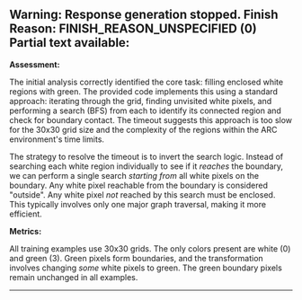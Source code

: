 Warning: Response generation stopped. Finish Reason: FINISH_REASON_UNSPECIFIED (0)
Partial text available:
---
**Assessment:**

The initial analysis correctly identified the core task: filling enclosed white regions with green. The provided code implements this using a standard approach: iterating through the grid, finding unvisited white pixels, and performing a search (BFS) from each to identify its connected region and check for boundary contact. The timeout suggests this approach is too slow for the 30x30 grid size and the complexity of the regions within the ARC environment's time limits.

The strategy to resolve the timeout is to invert the search logic. Instead of searching each white region individually to see if it *reaches* the boundary, we can perform a single search *starting from* all white pixels on the boundary. Any white pixel reachable from the boundary is considered "outside". Any white pixel *not* reached by this search must be enclosed. This typically involves only one major graph traversal, making it more efficient.

**Metrics:**

All training examples use 30x30 grids. The only colors present are white (0) and green (3). Green pixels form boundaries, and the transformation involves changing *some* white pixels to green. The green boundary pixels remain unchanged in all examples.


---
